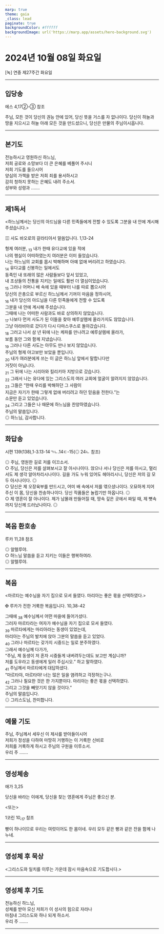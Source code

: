 ```yaml
---
marp: true
theme: gaia
_class: lead
paginate: true
backgroundColor: #ffffff
backgroundImage: url('https://marp.app/assets/hero-background.svg')
---
```


# 2024년 10월 08일 화요일

[녹] 연중 제27주간 화요일  




---

## 입당송

에스 4,17②-③ 참조

주님, 모든 것이 당신의 권능 안에 있어, 당신 뜻을 거스를 자 없나이다. 당신이 하늘과 땅을 지으시고 하늘 아래 모든 것을 만드셨으니, 당신은 만물의 주님이시옵니다.  
  


---

## 본기도

전능하시고 영원하신 하느님,  
저희 공로와 소망보다 더 큰 은혜를 베풀어 주시니  
저희 기도를 들으시어  
양심의 가책을 받은 저희 죄를 용서하시고  
감히 청하지 못하는 은혜도 내려 주소서.  
성부와 성령과 …….  
  


---

## 제1독서

<하느님께서는 당신의 아드님을 다른 민족들에게 전할 수 있도록 그분을 내 안에 계시해 주셨습니다.>

▥ 사도 바오로의 갈라티아서 말씀입니다. 1,13-24

형제 여러분, <sub>13</sub> 내가 한때 유다교에 있을 적에  
나의 행실이 어떠하였는지 여러분은 이미 들었습니다.  
나는 하느님의 교회를 몹시 박해하며 아예 없애 버리려고 하였습니다.  
<sub>14</sub> 유다교를 신봉하는 일에서도  
동족인 내 또래의 많은 사람들보다 앞서 있었고,  
내 조상들의 전통을 지키는 일에도 훨씬 더 열심이었습니다.  
<sub>15</sub> 그러나 어머니 배 속에 있을 때부터 나를 따로 뽑으시어  
당신의 은총으로 부르신 하느님께서 기꺼이 마음을 정하시어,  
<sub>16</sub> 내가 당신의 아드님을 다른 민족들에게 전할 수 있도록  
그분을 내 안에 계시해 주셨습니다.  
그때에 나는 어떠한 사람과도 바로 상의하지 않았습니다.  
<sub>17</sub> 나보다 먼저 사도가 된 이들을 찾아 예루살렘에 올라가지도 않았습니다.  
그냥 아라비아로 갔다가 다시 다마스쿠스로 돌아갔습니다.  
<sub>18</sub> 그러고 나서 삼 년 뒤에 나는 케파를 만나려고 예루살렘에 올라가,  
보름 동안 그와 함께 지냈습니다.  
<sub>19</sub> 그러나 다른 사도는 아무도 만나 보지 않았습니다.  
주님의 형제 야고보만 보았을 뿐입니다.  
<sub>20</sub> 내가 여러분에게 쓰는 이 글은 하느님 앞에서 말합니다만  
거짓이 아닙니다.  
<sub>21</sub> 그 뒤에 나는 시리아와 킬리키아 지방으로 갔습니다.  
<sub>22</sub> 그래서 나는 유다에 있는 그리스도의 여러 교회에 얼굴이 알려지지 않았습니다.  
<sub>23</sub> 그들은 “한때 우리를 박해하던 그 사람이  
지금은 자기가 한때 그렇게 없애 버리려고 하던 믿음을 전한다.”는  
소문만 듣고 있었습니다.  
<sub>24</sub> 그리고 그들은 나 때문에 하느님을 찬양하였습니다.  
주님의 말씀입니다.  
◎ 하느님, 감사합니다.  
  


---

## 화답송

시편 139(138),1-3.13-14ㄱㄴ.14ㄷ-15(◎ 24ㄴ 참조)

◎ 주님, 영원한 길로 저를 이끄소서.  
○ 주님, 당신은 저를 살펴보시고 잘 아시나이다. 앉으나 서나 당신은 저를 아시고, 멀리서도 제 생각 알아차리시나이다. 길을 가도 누워 있어도 헤아리시니, 당신은 저의 길 모두 아시나이다. ◎  
○ 당신은 제 오장육부를 만드시고, 어미 배 속에서 저를 엮으셨나이다. 오묘하게 지어 주신 이 몸, 당신을 찬송하나이다. 당신 작품들은 놀랍기만 하옵니다. ◎  
○ 제 영혼이 잘 아나이다. 제가 남몰래 만들어질 때, 땅속 깊은 곳에서 짜일 때, 제 뼛속까지 당신께 드러났나이다. ◎  
  


---

## 복음 환호송

루카 11,28 참조

◎ 알렐루야.  
○ 하느님 말씀을 듣고 지키는 이들은 행복하여라.  
◎ 알렐루야.  
  


---

## 복음

<마르타는 예수님을 자기 집으로 모셔 들였다. 마리아는 좋은 몫을 선택하였다.>

✠ 루카가 전한 거룩한 복음입니다. 10,38-42

그때에 <sub>38</sub> 예수님께서 어떤 마을에 들어가셨다.  
그러자 마르타라는 여자가 예수님을 자기 집으로 모셔 들였다.  
<sub>39</sub> 마르타에게는 마리아라는 동생이 있었는데,  
마리아는 주님의 발치에 앉아 그분의 말씀을 듣고 있었다.  
<sub>40</sub> 그러나 마르타는 갖가지 시중드는 일로 분주하였다.  
그래서 예수님께 다가가,  
“주님, 제 동생이 저 혼자 시중들게 내버려두는데도 보고만 계십니까?  
저를 도우라고 동생에게 일러 주십시오.” 하고 말하였다.  
<sub>41</sub> 주님께서 마르타에게 대답하셨다.  
“마르타야, 마르타야! 너는 많은 일을 염려하고 걱정하는구나.  
<sub>42</sub> 그러나 필요한 것은 한 가지뿐이다. 마리아는 좋은 몫을 선택하였다.  
그리고 그것을 빼앗기지 않을 것이다.”  
주님의 말씀입니다.  
◎ 그리스도님, 찬미합니다.  
  


---

## 예물 기도

주님, 주님께서 세우신 이 제사를 받아들이시어  
저희가 정성을 다하여 마땅히 거행하는 이 거룩한 신비로  
저희를 거룩하게 하시고 주님의 구원을 이루소서.  
우리 주 …….  
  


---

## 영성체송

애가 3,25

당신을 바라는 이에게, 당신을 찾는 영혼에게 주님은 좋으신 분.  
  
<또는>  
  
1코린 10,<sub>17</sub> 참조  
  
빵이 하나이므로 우리는 여럿이어도 한 몸이네. 우리 모두 같은 빵과 같은 잔을 함께 나누네.  


---

## 영성체 후 묵상

<그리스도와 일치를 이루는 가운데 잠시 마음속으로 기도합시다.>  


---

## 영성체 후 기도

전능하신 하느님,  
성체를 받아 모신 저희가 이 성사의 힘으로 자라나  
마침내 그리스도와 하나 되게 하소서.  
우리 주 …….  
  


---